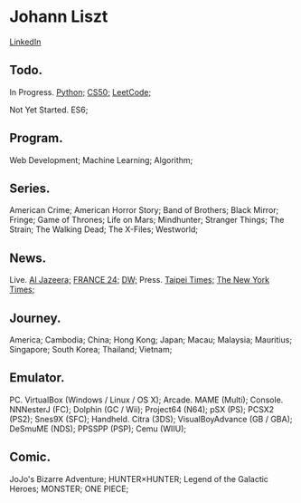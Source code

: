 # Johann Liszt
[LinkedIn](https://www.linkedin.com/in/paint1024/)

## Todo.

In Progress.
 [Python;](https://www.udemy.com/complete-python-bootcamp/)
 [CS50;](https://www.edx.org/course/cs50s-introduction-computer-science-harvardx-cs50x)
 [LeetCode;](https://skyyen999.gitbooks.io/-leetcode-with-javascript/content/sortbyacceptance.html)
 
Not Yet Started. ES6;

## Program.

Web Development; Machine Learning; Algorithm;

## Series.

American Crime; American Horror Story; Band of Brothers; Black Mirror; Fringe; Game of Thrones; Life on Mars; Mindhunter; Stranger Things; The Strain; The Walking Dead; The X-Files; Westworld;

## News.

Live.
 [Al Jazeera;](https://www.youtube.com/channel/UCNye-wNBqNL5ZzHSJj3l8Bg)
 [FRANCE 24;](https://www.youtube.com/channel/UCQfwfsi5VrQ8yKZ-UWmAEFg)
 [DW;](https://www.youtube.com/channel/UCknLrEdhRCp1aegoMqRaCZg)
Press.
 [Taipei Times;](http://www.taipeitimes.com)
 [The New York Times;](https://www.nytimes.com)

## Journey.

America; Cambodia; China; Hong Kong; Japan; Macau; Malaysia; Mauritius; Singapore; South Korea; Thailand; Vietnam;

## Emulator.

PC. VirtualBox (Windows / Linux / OS X);
Arcade. MAME (Multi);
Console. NNNesterJ (FC); Dolphin (GC / Wii); Project64 (N64); pSX (PS); PCSX2 (PS2); Snes9X (SFC);
Handheld. Citra (3DS); VisualBoyAdvance (GB / GBA); DeSmuME (NDS); PPSSPP (PSP); Cemu (WIIU);

## Comic.

JoJo's Bizarre Adventure; HUNTER×HUNTER; Legend of the Galactic Heroes; MONSTER; ONE PIECE;
